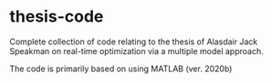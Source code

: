 # thesis-code
Complete collection of code relating to the thesis of Alasdair Jack Speakman on real-time optimization via a multiple model approach.

The code is primarily based on using MATLAB (ver. 2020b)
